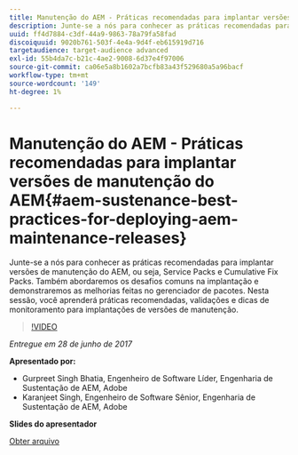 ```yaml
---
title: Manutenção do AEM - Práticas recomendadas para implantar versões de manutenção do AEM
description: Junte-se a nós para conhecer as práticas recomendadas para implantar versões de manutenção do AEM, ou seja, Service Packs e Cumulative Fix Packs. Também abordaremos os desafios comuns na implantação e demonstraremos as melhorias feitas no gerenciador de pacotes. Nesta sessão, você aprenderá práticas recomendadas, validações e dicas de monitoramento para implantações de versões de manutenção.
uuid: ff4d7884-c3df-44a9-9863-78a79fa58fad
discoiquuid: 9020b761-503f-4e4a-9d4f-eb615919d716
targetaudience: target-audience advanced
exl-id: 55b4da7c-b21c-4ae2-9008-6d37e4f97006
source-git-commit: ca06e5a8b1602a7bcfb83a43f529680a5a96bacf
workflow-type: tm+mt
source-wordcount: '149'
ht-degree: 1%

---
```


# Manutenção do AEM - Práticas recomendadas para implantar versões de manutenção do AEM{#aem-sustenance-best-practices-for-deploying-aem-maintenance-releases}

Junte-se a nós para conhecer as práticas recomendadas para implantar versões de manutenção do AEM, ou seja, Service Packs e Cumulative Fix Packs. Também abordaremos os desafios comuns na implantação e demonstraremos as melhorias feitas no gerenciador de pacotes. Nesta sessão, você aprenderá práticas recomendadas, validações e dicas de monitoramento para implantações de versões de manutenção.

>[!VIDEO](https://video.tv.adobe.com/v/18982/?quality=9)

*Entregue em 28 de junho de 2017*

**Apresentado por:**

* Gurpreet Singh Bhatia, Engenheiro de Software Líder, Engenharia de Sustentação de AEM, Adobe
* Karanjeet Singh, Engenheiro de Software Sênior, Engenharia de Sustentação de AEM, Adobe

**Slides do apresentador**

[Obter arquivo](assets/aem-sustenance-best-practices-gems.pdf)
<!--
[Get back to the Overview](https://helpx.adobe.com/experience-manager/kt/eseminars/gems/aem-index.html)
-->
